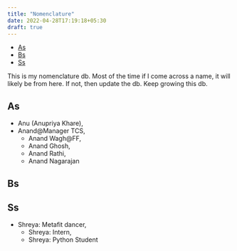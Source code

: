 ```yaml
---
title: "Nomenclature"
date: 2022-04-28T17:19:18+05:30
draft: true
---
```


- [As](#as)
- [Bs](#bs)
- [Ss](#ss)

This is my nomenclature db. Most of the time if I come across a name, it will likely be from here. If not, then update the db. Keep growing this db.

## As

- Anu (Anupriya Khare),
- Anand@Manager TCS,
  - Anand Wagh@FF,
  - Anand Ghosh,
  - Anand Rathi,
  - Anand Nagarajan

## Bs

## Ss

- Shreya: Metafit dancer,
  - Shreya: Intern,
  - Shreya: Python Student
